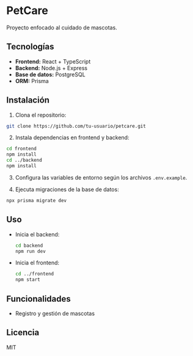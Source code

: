 # PetCare

Proyecto enfocado al cuidado de mascotas.

## Tecnologías

- **Frontend:** React + TypeScript
- **Backend:** Node.js + Express
- **Base de datos:** PostgreSQL
- **ORM:** Prisma

## Instalación

1. Clona el repositorio:

```bash
git clone https://github.com/tu-usuario/petcare.git
```

2. Instala dependencias en frontend y backend:

```bash
cd frontend
npm install
cd ../backend
npm install
```

3. Configura las variables de entorno según los archivos `.env.example`.

4. Ejecuta migraciones de la base de datos:

```bash
npx prisma migrate dev
```

## Uso

- Inicia el backend:
  ```bash
  cd backend
  npm run dev
  ```
- Inicia el frontend:
  ```bash
  cd ../frontend
  npm start
  ```

## Funcionalidades

- Registro y gestión de mascotas

## Licencia

MIT
